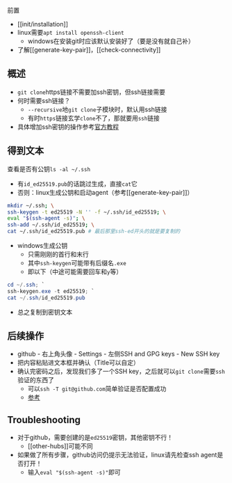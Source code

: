 前置
- [[init/installation]]
- linux需要`apt install openssh-client`
  - windows在安装git时应该默认安装好了（要是没有就自己补）
- 了解[[generate-key-pair]]，[[check-connectivity]]

## 概述
- `git clone`https链接不需要加ssh密钥，但ssh链接需要
- 何时需要ssh链接？
  - `--recursive`地`git clone`子模块时，默认用ssh链接
  - 有时`https`链接玄学`clone`不了，那就要用`ssh`链接
- 具体增加ssh密钥的操作参考[官方教程](https://docs.github.com/en/authentication/connecting-to-github-with-ssh/checking-for-existing-ssh-keys)
## 得到文本
查看是否有公钥`ls -al ~/.ssh`
- 有`id_ed25519.pub`的话跳过生成，直接`cat`它
- 否则：linux生成公钥和启动agent（参考[[generate-key-pair]]）
```sh
mkdir ~/.ssh; \
ssh-keygen -t ed25519 -N '' -f ~/.ssh/id_ed25519; \
eval "$(ssh-agent -s)"; \
ssh-add ~/.ssh/id_ed25519; \
cat ~/.ssh/id_ed25519.pub # 最后那里ssh-ed开头的就是要复制的
```
- windows生成公钥
  - 只需刚刚的首行和末行
  - 其中`ssh-keygen`可能带有后缀名`.exe`
  - 即以下（中途可能需要回车和`y`等）
```powershell
cd ~/.ssh; `
ssh-keygen.exe -t ed25519; `
cat ~/.ssh/id_ed25519.pub
```
- 总之复制到密钥文本
## 后续操作
- github - 右上角头像 - Settings - 左侧SSH and GPG keys - New SSH key
- 把内容粘贴进文本框并确认（Title可以自定）
- 确认完密码之后，发现我们多了一个SSH key，之后就可以`git clone`需要`ssh`验证的东西了
  - 可以`ssh -T git@github.com`简单验证是否配置成功
  - [参考](https://segmentfault.com/q/1010000007607194)
## Troubleshooting
- 对于github，需要创建的是`ed25519`密钥，其他密钥不行！
  - [[other-hubs]]可能不同
- 如果做了所有步骤，github访问仍提示无法验证，linux请先检查ssh agent是否打开！
    - 输入`eval "$(ssh-agent -s)"`即可

